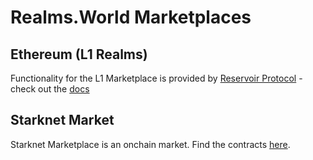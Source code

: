 # Realms.World Marketplaces

## Ethereum (L1 Realms)

Functionality for the L1 Marketplace is provided by [Reservoir Protocol](https://reservoir.tools/) - check out the [docs](https://docs.reservoir.tools/reference/reservoirkit)

## Starknet Market

Starknet Marketplace is an onchain market. Find the contracts [here](https://github.com/BibliothecaDAO/onchain-nft-market).
